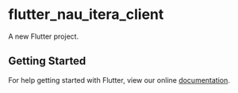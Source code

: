 # flutter_nau_itera_client

A new Flutter project.

## Getting Started

For help getting started with Flutter, view our online
[documentation](https://flutter.io/).
